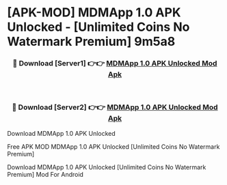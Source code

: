 # [APK-MOD] MDMApp 1.0 APK Unlocked - [Unlimited Coins No Watermark Premium] 9m5a8



<div align="center">
<h3>🔴 Download [Server1] 👉👉 <a href="https://momento.my/?title=MDMApp_1.0_APK_Unlocked">MDMApp 1.0 APK Unlocked Mod Apk</a></h3><br>

<h3>🔴 Download [Server2] 👉👉 <a href="https://momento.my/?title=MDMApp_1.0_APK_Unlocked">MDMApp 1.0 APK Unlocked Mod Apk</a></h3>
</div>



Download MDMApp 1.0 APK Unlocked 

Free APK MOD MDMApp 1.0 APK Unlocked [Unlimited Coins No Watermark Premium]

Download MDMApp 1.0 APK Unlocked [Unlimited Coins No Watermark Premium] Mod For Android
